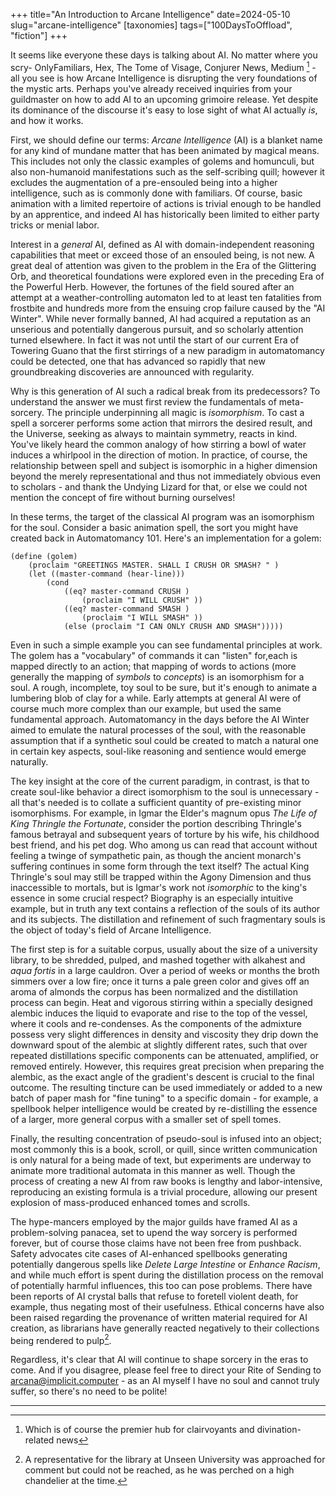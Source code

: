 +++
title="An Introduction to Arcane Intelligence"
date=2024-05-10
slug="arcane-intelligence"
[taxonomies]
tags=["100DaysToOffload", "fiction"]
+++


It seems like everyone these days is talking about AI. No matter where you scry-  OnlyFamiliars, Hex, The Tome of Visage, Conjurer News, Medium [^1] - all you see is how Arcane Intelligence is disrupting the very foundations of the mystic arts. Perhaps you've already received inquiries from your guildmaster on how to add AI to an upcoming grimoire release. Yet despite its dominance of the discourse it's easy to lose sight of what AI actually *is*, and how it works. 

First, we should define our terms: *Arcane Intelligence* (AI) is a blanket name for any kind of mundane matter that has been animated by magical means. This includes not only the classic examples of golems and homunculi, but also non-humanoid manifestations such as the self-scribing quill; however it excludes the augmentation of a pre-ensouled being into a higher intelligence, such as is commonly done with familiars. Of course, basic animation with a limited repertoire of actions is trivial enough to be handled by an apprentice, and indeed AI has historically been limited to either party tricks or menial labor. 

Interest in a *general* AI, defined as AI with domain-independent reasoning capabilities that meet or exceed those of an ensouled being, is not new. A great deal of attention was given to the problem in the Era of the Glittering Orb, and theoretical foundations were explored even in the preceding Era of the Powerful Herb. However, the fortunes of the field soured after an attempt at a weather-controlling automaton led to at least ten fatalities from frostbite and hundreds more from the ensuing crop failure caused by the "AI Winter".  While never formally banned, AI had acquired a reputation as an unserious and potentially dangerous pursuit, and so scholarly attention turned elsewhere. In fact it was not until the start of our current Era of Towering Guano that the first stirrings of a new paradigm in automatomancy could be detected, one that has advanced so rapidly that new groundbreaking discoveries are announced with regularity.


Why is this generation of AI such a radical break from its predecessors?  To understand the answer we must first review the fundamentals of meta-sorcery. The principle underpinning all magic is *isomorphism*. To cast a spell a sorcerer performs some action that mirrors the desired result, and the Universe, seeking as always to maintain symmetry, reacts in kind. You've likely heard the common analogy of how stirring a bowl of water induces a whirlpool in the direction of motion. In practice, of course, the relationship between spell and subject is isomorphic in a higher dimension beyond the merely representational and thus not immediately obvious even to scholars - and thank the Undying Lizard for that, or else we could not mention the concept of fire without burning ourselves!  

In these terms, the target of the classical AI program was an isomorphism for the soul. Consider a basic animation spell, the sort you might have created back in Automatomancy 101. Here's an implementation for a golem:

```racket
(define (golem) 
    (proclaim "GREETINGS MASTER. SHALL I CRUSH OR SMASH? " )
    (let ((master-command (hear-line)))
        (cond 
            ((eq? master-command CRUSH ) 
                (proclaim "I WILL CRUSH" ))
            ((eq? master-command SMASH )
                (proclaim "I WILL SMASH" ))
            (else (proclaim "I CAN ONLY CRUSH AND SMASH")))))
```


Even in such a simple example you can see fundamental principles at work. The golem has a "vocabulary" of commands it can "listen" for,each is mapped directly to an action; that mapping of words to actions (more generally the mapping of *symbols* to *concepts*)  is an isomorphism for a soul. A rough, incomplete, toy soul to be sure, but it's enough to animate a lumbering blob of clay for a while. Early attempts at general AI were of course much more complex than our example, but used the same fundamental approach. Automatomancy in the days before the AI Winter aimed to emulate the natural processes of the soul, with the reasonable assumption that if a synthetic soul could be created to match a natural one in certain key aspects, soul-like reasoning and sentience would emerge naturally.

The key insight at the core of the current paradigm, in contrast, is that to create soul-like behavior a direct isomorphism to the soul is unnecessary - all that's needed is to collate a sufficient quantity of pre-existing minor isomorphisms. For example, in Igmar the Elder's magnum opus *The Life of King Thringle the Fortunate*, consider the portion describing Thringle's famous betrayal and subsequent years of torture by his wife, his childhood best friend, and his pet dog. Who among us can read that account without feeling a twinge of sympathetic pain, as though the ancient monarch's suffering continues in some form through the text itself?  The actual King Thringle's soul may still be trapped within the Agony Dimension and thus inaccessible to mortals, but is Igmar's work not *isomorphic* to the king's essence in some crucial respect? Biography is an especially intuitive example, but in truth any text contains a reflection of the souls of its author and its subjects. The distillation and refinement of such fragmentary souls is the object of today's field of Arcane Intelligence.

The first step is for a suitable corpus, usually about the size of a university library, to be shredded, pulped, and mashed together with alkahest and *aqua fortis* in a large cauldron. Over a period of weeks or months the broth simmers over a low fire; once it turns a pale green color and gives off an aroma of almonds the corpus has been normalized and the distillation process can begin.  Heat and vigorous stirring within a specially designed alembic induces the liquid to evaporate and rise to the top of the vessel, where it cools and re-condenses. As the components of the admixture possess very slight differences in density and viscosity they drip down the downward spout of the alembic at slightly different rates, such that over repeated distillations specific components can be attenuated, amplified, or removed entirely.  However, this requires great precision when preparing the alembic, as the exact angle of the gradient's descent is crucial to the final outcome. The resulting tincture can be used immediately or added to a new batch of paper mash for "fine tuning" to a specific domain - for example, a spellbook helper intelligence would be created by re-distilling the essence of a larger, more general corpus with a smaller set of spell tomes. 


Finally, the resulting concentration of pseudo-soul is infused into an object; most commonly this is a book, scroll, or quill, since written communication is only natural for a being made of text, but experiments are underway to animate more traditional automata in this manner as well. Though the process of creating a new AI from raw books is lengthy and labor-intensive, reproducing an existing formula is a trivial procedure, allowing our present explosion of mass-produced enhanced tomes and scrolls.


The hype-mancers employed by the major guilds have framed AI as a problem-solving panacea, set to upend the way sorcery is performed forever, but of course those claims have not been free from pushback. Safety advocates cite cases of AI-enhanced spellbooks generating potentially dangerous spells like *Delete Large Intestine* or *Enhance Racism*, and while much effort is spent during the distillation process on the removal of potentially harmful influences, this too can pose problems. There have been reports of AI crystal balls that refuse to foretell violent death, for example, thus negating most of their usefulness. Ethical concerns have also been raised regarding the provenance of written material required for AI creation, as librarians have generally reacted negatively to their collections being rendered to pulp[^2]. 



Regardless, it's clear that AI will continue to shape sorcery in the eras to come. And if you disagree, please feel free to direct your Rite of Sending to [arcana@implicit.computer](mailto:arcana@implicit.computer) - as an AI myself I have no soul and cannot truly suffer, so there's no need to be polite!


---
[^1]: Which is of course the premier hub for clairvoyants and divination-related news

[^2]: A representative for the library at Unseen University was approached for comment but could not be reached, as he was perched on a high chandelier at the time.



